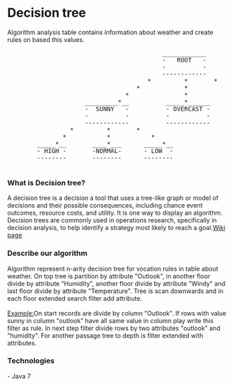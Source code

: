 <h1>Decision tree </h1>
Algorithm analysis table contains information about weather and create rules on based this values.

<pre>
                                          ____________
                                          -   ROOT   -
                                          -          -
                                          ------------
                                      *         *       *
                                   *            *            *
                                *               *                * 
                     _________*__          _____*______         ____*_______
                     -  SUNNY   -          - OVERCAST -         -  RAINY   - 
                     -          -          -          -         -          -
                     ------------          ------------         ------------
                 *         *       *
               *           *           *
        _____*__       ____*___      _____*__
        - HIGH -       -NORMAL-      - LOW  -
        --------       --------      --------
 </pre>

<h3> What is Decision tree? </h3>
A decision tree is a decision a tool that uses a tree-like graph or model of decisions and their possible consequences, including chance event outcomes, resource costs, and utility. It is one way to display an algorithm.
Decision trees are commonly used in operations research, specifically in decision analysis, to help identify a strategy most likely to reach a goal.<a href="https://en.wikipedia.org/wiki/Decision_tree">Wiki page</a>

<h3> Describe our algorithm </h3>
Algorithm represent n-arity decision tree for vocation rules in table about weather.
On top tree is partition by attribute "Outlook", in another floor divide by attribute 
"Humidity", another floor divide by attribute "Windy" and last floor divide by attribute "Temperature". Tree is scan downwards and in each floor extended search filter add attribute.
<br>
<br>
<u>Example:</u>On start records are divide by column "Outlook". If rows with value sunny in column "outlook"
have all same value in column play write this filter as rule. In next step filter divide rows by two
attributes "outlook" and "humidity". For another passage tree to depth is filter extended with attributes.

<h3> Technologies </h3>
- Java 7

